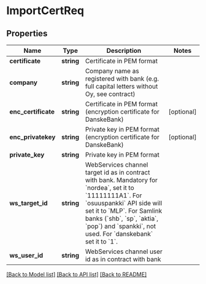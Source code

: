 # ImportCertReq

## Properties
Name | Type | Description | Notes
------------ | ------------- | ------------- | -------------
**certificate** | **string** | Certificate in PEM format | 
**company** | **string** | Company name as registered with bank (e.g. full capital letters without Oy, see contract) | 
**enc_certificate** | **string** | Certificate in PEM format (encryption certificate for DanskeBank) | [optional] 
**enc_privatekey** | **string** | Private key in PEM format (encryption certificate for DanskeBank) | [optional] 
**private_key** | **string** | Private key in PEM format | 
**ws_target_id** | **string** | WebServices channel target id as in contract with bank. Mandatory for &#x60;nordea&#x60;, set it to &#x60;11111111A1&#x60;. For &#x60;osuuspankki&#x60; API side will set it to &#x60;MLP&#x60;. For Samlink banks (&#x60;shb&#x60;, &#x60;sp&#x60;, &#x60;aktia&#x60;, &#x60;pop&#x60;) and &#x60;spankki&#x60;, not used. For &#x60;danskebank&#x60; set it to &#x60;1&#x60;. | 
**ws_user_id** | **string** | WebServices channel user id as in contract with bank | 

[[Back to Model list]](../README.md#documentation-for-models) [[Back to API list]](../README.md#documentation-for-api-endpoints) [[Back to README]](../README.md)


